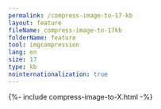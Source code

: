 ```yaml
---
permalink: /compress-image-to-17-kb
layout: feature
fileName: compress-image-to-17kb
folderName: feature
tool: imgcompression
lang: en
size: 17
type: kb
nointernationalization: true
---
```

{%- include compress-image-to-X.html -%}       
